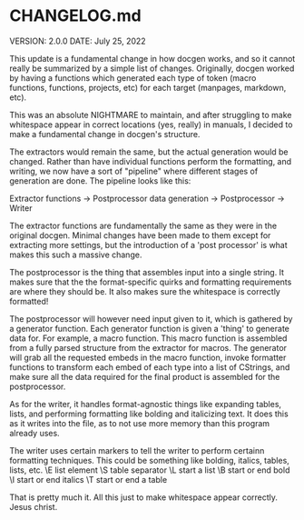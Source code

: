 # CHANGELOG.md

VERSION: 2.0.0
DATE: July 25, 2022

This update is a fundamental change in how docgen works, and so it cannot really
be summarized by a simple list of changes. Originally, docgen worked by having
a functions which generated each type of token (macro functions, functions,
projects, etc) for each target (manpages, markdown, etc).

This was an absolute NIGHTMARE to maintain, and after struggling to make whitespace
appear in correct locations (yes, really) in manuals, I decided to make a fundamental
change in docgen's structure.

The extractors would remain the same, but the actual generation would be changed.
Rather than have individual functions perform the formatting, and writing, we now
have a sort of "pipeline" where different stages of generation are done. The pipeline
looks like this:

Extractor functions -> Postprocessor data generation -> Postprocessor -> Writer

The extractor functions are fundamentally the same as they were in the original docgen.
Minimal changes have been made to them except for extracting more settings, but the
introduction of a 'post processor' is what makes this such a massive change.

The postprocessor is the thing that assembles input into a single string. It makes sure
that the the format-specific quirks and formatting requirements are where they should be.
It also makes sure the whitespace is correctly formatted!

The postprocessor will however need input given to it, which is gathered by a generator
function. Each generator function is given a 'thing' to generate data for. For example,
a macro function. This macro function is assembled from a fully parsed structure from the
extractor for macros. The generator will grab all the requested embeds in the macro function,
invoke formatter functions to transform each embed of each type into a list of CStrings, and
make sure all the data required for the final product is assembled for the postprocessor.

As for the writer, it handles format-agnostic things like expanding tables, lists, and performing
formatting like bolding and italicizing text. It does this as it writes into the file, as to not
use more memory than this program already uses.

The writer uses certain markers to tell the writer to perform certainn formatting techniques.
This could be something like bolding, italics, tables, lists, etc.
\E    list element
\S    table separator
\L    start a list
\B    start or end bold
\I    start or end italics
\T    start or end a table

That is pretty much it.
All this just to make whitespace appear correctly. Jesus christ.

